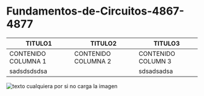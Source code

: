 # Fundamentos-de-Circuitos-4867-4877
| TITULO1| TITULO2|TITULO3|
| ----- | ---- |----|
| CONTENIDO COLUMNA 1 | CONTENIDO COLUMNA 2 |CONTENIDO COLUMN 3|
|  sadsdsdsdsa||sdsadsadsa|


![texto cualquiera por si no carga la imagen](https://upload.wikimedia.org/wikipedia/commons/thumb/4/46/KCL_-_Kirchhoff%27s_circuit_laws.svg/250px-KCL_-_Kirchhoff%27s_circuit_laws.svg.png)  

